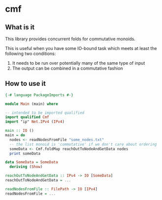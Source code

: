 cmf
===

## What is it
This library provides concurrent folds for commutative monoids.

This is useful when you have some IO-bound task which meets at
least the following two conditions:

1. It needs to be run over potentially many of the same type of input
2. The output can be combined in a commutative fashion

## How to use it

```haskell
{-# language PackageImports #-}

module Main (main) where

-- intended to be imported qualified
import qualified Cmf
import "ip" Net.IPv4 (IPv4)

main :: IO ()
main = do
  nodes <- readNodesFromFile "some_nodes.txt"
  -- the list monoid is 'commutative' if we don't care about ordering
  someData <- Cmf.foldMap reachOutToNodeAndGetData nodes
  print someData

data SomeData = SomeData
  deriving (Show)

reachOutToNodeAndGetData :: IPv4 -> IO [SomeData]
reachOutToNodeAndGetData = ...

readNodesFromFile :: FilePath -> IO [IPv4]
readNodesFromFile = ...
```
